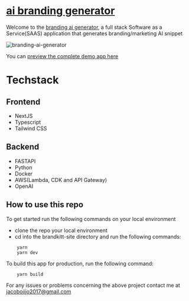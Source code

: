 # [ai branding generator](https://brandsnippet.netlify.app/)

Welcome to the [branding ai generator](https://brandsnippet.netlify.app/), a full stack Software as a Service(SAAS) application that generates branding/marketing AI snippet

![branding-ai-generator](https://github.com/Jacobojijo/mark_down_language/blob/main/brand.jpeg?raw=true)

You can [preview the complete demo app here](https://brandsnippet.netlify.app/)
 



# Techstack
## Frontend
* NextJS
* Typescript
* Tailwind CSS

## Backend
* FASTAPI
* Python
* Docker
* AWS(Lambda, CDK and API Gateway)
* OpenAI


## How to use this repo
To get started run the following commands on your local environment

* clone the repo your local environment
* cd into the brandkitt-site directory and run the following commands:

```node
    yarn
    yarn dev 
```

To build this app for production, run the following command: 

```node
    yarn build
```

For any issues or problems concerning the above project contact me at [jacobojijo2017@gmail.com](mailto:jacobojijo2017@gmail.com)
